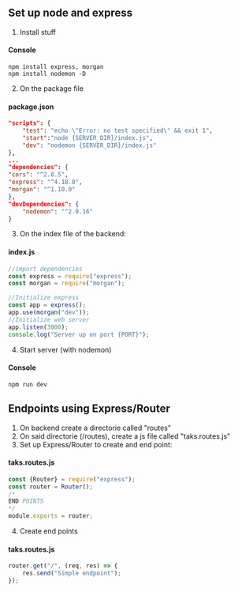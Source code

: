 ## Set up node and express
1. Install stuff
#### Console
```batch
npm install express, morgan
npm install nodemon -D
```

2. On the package file
#### package.json
```json
"scripts": {
	"test": "echo \"Error: no test specified\" && exit 1",
	"start":"node {SERVER_DIR}/index.js",
	"dev": "nodemon {SERVER_DIR}/index.js"
},
...
"dependencies": {
"cors": "^2.8.5",
"express": "^4.18.0",
"morgan": "^1.10.0"
},
"devDependencies": {
	"nodemon": "^2.0.16"
}
```

3. On the index file of the backend:
#### index.js
```js
//import dependencies
const express = require("express");
const morgan = require("morgan");

//Initialize express
const app = express();
app.use(morgan("dev"));
//Initialize web server
app.listen(3000);
console.log("Server up on port {PORT}");
```

4. Start server (with nodemon)
#### Console
```batch
npm run dev
```

## Endpoints using Express/Router
1. On backend create a directorie called "routes"
2. On said directorie (/routes), create a js file called "taks.routes.js"
3. Set up Express/Router to create and end point:
#### taks.routes.js
```js
const {Router} = require("express");
const router = Router();
/*
END POINTS
*/
module.exports = router;
```
4. Create end points
#### taks.routes.js
```js
router.get("/", (req, res) => {
	res.send("Simple endpoint");
});
```